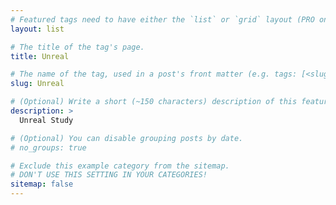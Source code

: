 ```yaml
---
# Featured tags need to have either the `list` or `grid` layout (PRO only).
layout: list

# The title of the tag's page.
title: Unreal

# The name of the tag, used in a post's front matter (e.g. tags: [<slug>]).
slug: Unreal

# (Optional) Write a short (~150 characters) description of this featured tag.
description: >
  Unreal Study

# (Optional) You can disable grouping posts by date.
# no_groups: true

# Exclude this example category from the sitemap.
# DON'T USE THIS SETTING IN YOUR CATEGORIES!
sitemap: false
---
```


